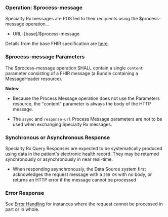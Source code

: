 ### Operation: $process-message
Specialty Rx messages are POSTed to their recipients using the $process-message operation...
* URL: [base]/$process-message

Details from the base FHIR specification are [here](https://www.hl7.org/fhir/operation-messageheader-process-message.html).

<p></p>

### $process-message Parameters
The $process-message operation SHALL contain a single `content` parameter consisting of a FHIR message (a Bundle containing a MessageHeader resource).  

**Notes:** 

- Because the Process Message operation does not use the Parameters resource, the "content" parameter is always the body of the HTTP message.

- The `async` and `response-url` Process Message parameters are not to be used when exchanging Specialty Rx messages.

<p></p>

### Synchronous or Asynchronous Response

Specialty Rx Query Responses are expected to be systematically produced using data in the patient's electronic health record. They may be returned synchronously or asynchronously in near real-time. 

- When responding asynchronously, the Data Source system first acknowledges the request message with a `200 OK` with no body, or returns an HTTP error if the message cannot be processed

<p></p>

### Error Response

See [Error Handling](error-handling.html) for instances where the request cannot be processed in part or in whole.

<br>